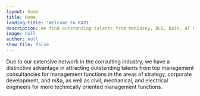 ```yaml
---
layout: home
title: Home
landing-title: 'Welcome to KAP1'
description: We find outstanding talents from McKinsey, BCG, Bain, AT Kearney, Roland Berger, Strategy&, etc. for management functions in the areas of strategy, corporate development, and m&a, as well as civil, mechanical, and electrical engineers for more technically oriented management functions.
image: null
author: null
show_tile: false
---
```


Due to our extensive network in the consulting industry, we have a distinctive advantage in attracting outstanding talents from top management consultancies for management functions in the areas of strategy, corporate development, and m&a, as well as civil, mechanical, and electrical engineers for more technically oriented management functions.
